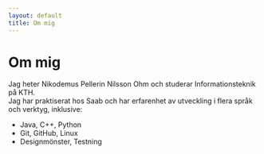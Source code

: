 ```yaml
---
layout: default
title: Om mig
---
```


# Om mig

Jag heter Nikodemus Pellerin Nilsson Ohm och studerar Informationsteknik på KTH.  
Jag har praktiserat hos Saab och har erfarenhet av utveckling i flera språk och verktyg, inklusive:

- Java, C++, Python
- Git, GitHub, Linux
- Designmönster, Testning
